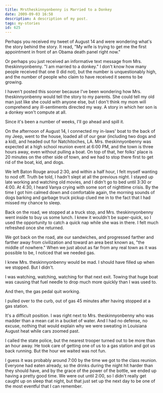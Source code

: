 ```yaml
---
title: Mrstheskinnyonbenny is Married to a Donkey
date: 2009-09-03 16:58
description: A description of my post.
tags: my-stories
id: 625
---
```

Perhaps you received my tweet of August 14 and were wondering what's the story behind the story.  It read, "My wife is trying to get me the first appointment in front of an Obama death panel right now."

Or perhaps you just received an informative text message from Mrs. theskinnyonbenny.  "I am married to a donkey."  I don't know how many people received that one (I did not), but the number is unquestionably high, and the number of people who claim to have received it seems to be growing.

I haven't posted this sooner because I've been wondering how Mrs. theskinnyonbenny would tell the story to my parents.  She could tell my old man just like she could with anyone else, but I don't think my mom will comprehend any ill-sentiments directed my way.  A story in which her son is a donkey won't compute at all.

Since it's been a number of weeks, I'll go ahead and spill it.

On the afternoon of August 14, I connected my in-laws' boat to the back of my Jeep, went to the house, loaded all of our gear (including two dogs and a kid), and headed out for Natchitoches, LA.  Mrs. theskinnyonbenny was expected at a high school reunion event at 6:00 PM, and the town is three hours away, even without pulling a boat.  On top of that, her folks' place is 20 minutes on the other side of town, and we had to stop there first to get rid of the boat, kid, and dogs.

We left Baton Rouge aroud 2:30, and within a half hour, I felt myself wanting to nod off.  Truth be told, I hadn't slept at all the previous night.  I stayed up late working and watching old movies, and I didn't go to bed until 3:30 or 4:00.  At 4:30, I heard Vanya crying with some sort of nighttime crisis.  By the time I got him calmed down and comfortable again, the morning sounds of dogs barking and garbage truck pickup clued me in to the fact that I had missed my chance to sleep.

Back on the road, we stopped at a truck stop, and Mrs. theskinnyonbenny went inside to buy us some lunch.  I knew it wouldn't be super-quick, so I used the opportunity to catch a quick nap while she was in there.  I felt much refreshed once she returned.

We got back on the road, ate our sandwiches, and progressed farther and farther away from civilization and toward an area best known as, "the middle of nowhere."  When we just about as far from any real town as it was possible to be, I noticed that we needed gas.

I knew Mrs. theskinnyonbenny would be mad.  I should have filled up when we stopped.  But I didn't.

I was watching, watching, watching for that next exit.  Towing that huge boat was causing that fuel needle to drop much more quickly than I was used to.

And then, the gas pedal quit working.

I pulled over to the curb, out of gas 45 minutes after having stopped at a gas station.

It's a difficult position.  I was right next to Mrs. theskinnyonbenny who was madder than a mean cat in a bucket of water.  And I had no defense, no excuse, nothing that would explain why we were sweating in Louisiana August heat while cars zoomed past.

I called the state police, but the nearest trooper turned out to be more than an hour away.  He took care of getting one of us to a gas station and got us back running.  But the hour we waited was not fun.

I guess it was probably around 7:00 by the time we got to the class reunion.  Everyone had eaten already, so the drinks during the night hit harder than they should have, and by the grace of the power of the bottle, we ended up having a pretty good time.  We were out until 2:00, so I didn't really get caught up on sleep that night, but that just set up the next day to be one of the most eventful that I can remember.